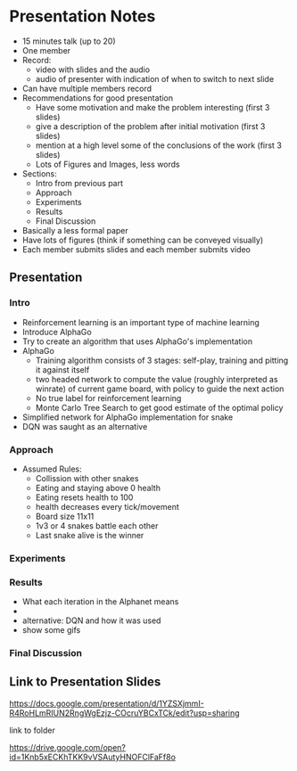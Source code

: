 # Presentation Notes

- 15 minutes talk (up to 20)
- One member
- Record:
  - video with slides and the audio
  - audio of presenter with indication of when to switch to next slide
- Can have multiple members record
- Recommendations for good presentation
  - Have some motivation and make the problem interesting (first 3 slides)
  - give a description of the problem after initial motivation (first 3 slides)
  - mention at a high level some of the conclusions of the work (first 3 slides)
  - Lots of Figures and Images, less words
- Sections:
  - Intro from previous part
  - Approach
  - Experiments
  - Results
  - Final Discussion
- Basically a less formal paper
- Have lots of figures (think if something can be conveyed visually)
- Each member submits slides and each member submits video

## Presentation

### Intro

- Reinforcement learning is an important type of machine learning
- Introduce AlphaGo
- Try to create an algorithm that uses AlphaGo's implementation
- AlphaGo
  - Training algorithm consists of 3 stages: self-play, training and pitting it
    against itself
  - two headed network to compute the value (roughly interpreted as winrate) of
    current game board, with policy to guide the next action
  - No true label for reinforcement learning
  - Monte Carlo Tree Search to get good estimate of the optimal policy
- Simplified network for AlphaGo implementation for snake
- DQN was saught as an alternative

### Approach

- Assumed Rules:
  - Collission with other snakes
  - Eating and staying above 0 health
  - Eating resets health to 100
  - health decreases every tick/movement
  - Board size 11x11
  - 1v3 or 4 snakes battle each other
  - Last snake alive is the winner

### Experiments

### Results

- What each iteration in the Alphanet means
-
- alternative: DQN and how it was used
- show some gifs

### Final Discussion

## Link to Presentation Slides

https://docs.google.com/presentation/d/1YZSXjmmI-R4RoHLmRIUN2RngWgEzjz-COcruYBCxTCk/edit?usp=sharing

link to folder

https://drive.google.com/open?id=1Knb5xECKhTKK9vVSAutyHNOFClFaFf8o

